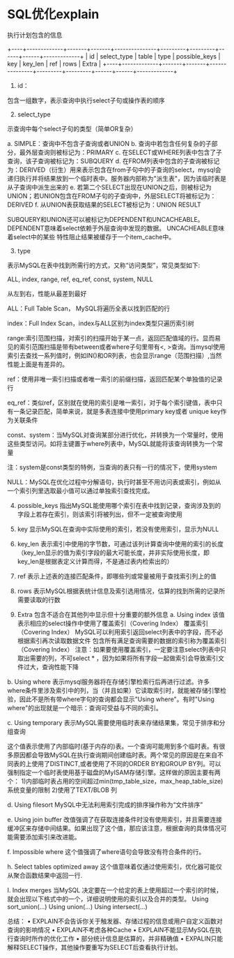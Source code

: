 # SQL优化explain

执行计划包含的信息

+----+-------------+-------+-------+---------------+---------+---------+------+------+-------------+
| id | select_type | table | type  | possible_keys | key     | key_len | ref  | rows | Extra       |
+----+-------------+-------+-------+---------------+---------+---------+------+------+-------------+

1. id：

包含一组数字，表示查询中执行select子句或操作表的顺序

2. select_type

示查询中每个select子句的类型（简单OR复杂）

a. SIMPLE：查询中不包含子查询或者UNION
b. 查询中若包含任何复杂的子部分，最外层查询则被标记为：PRIMARY
c. 在SELECT或WHERE列表中包含了子查询，该子查询被标记为：SUBQUERY
d. 在FROM列表中包含的子查询被标记为：DERIVED（衍生）用来表示包含在from子句中的子查询的select，mysql会递归执行并将结果放到一个临时表中。服务器内部称为"派生表"，因为该临时表是从子查询中派生出来的
e. 若第二个SELECT出现在UNION之后，则被标记为UNION；若UNION包含在FROM子句的子查询中，外层SELECT将被标记为：DERIVED
f. 从UNION表获取结果的SELECT被标记为：UNION RESULT

SUBQUERY和UNION还可以被标记为DEPENDENT和UNCACHEABLE。
DEPENDENT意味着select依赖于外层查询中发现的数据。
UNCACHEABLE意味着select中的某些 特性阻止结果被缓存于一个item_cache中。

3. type

表示MySQL在表中找到所需行的方式，又称“访问类型”，常见类型如下:

ALL, index,  range, ref, eq_ref, const, system, NULL

从左到右，性能从最差到最好

ALL：Full Table Scan， MySQL将遍历全表以找到匹配的行

index：Full Index Scan，index与ALL区别为index类型只遍历索引树

range:索引范围扫描，对索引的扫描开始于某一点，返回匹配值域的行。显而易见的索引范围扫描是带有between或者where子句里带有<, >查询。当mysql使用索引去查找一系列值时，例如IN()和OR列表，也会显示range（范围扫描）,当然性能上面是有差异的。

ref：使用非唯一索引扫描或者唯一索引的前缀扫描，返回匹配某个单独值的记录行

eq_ref：类似ref，区别就在使用的索引是唯一索引，对于每个索引键值，表中只有一条记录匹配，简单来说，就是多表连接中使用primary key或者 unique key作为关联条件

const、system：当MySQL对查询某部分进行优化，并转换为一个常量时，使用这些类型访问。如将主键置于where列表中，MySQL就能将该查询转换为一个常量

注：system是const类型的特例，当查询的表只有一行的情况下，使用system

NULL：MySQL在优化过程中分解语句，执行时甚至不用访问表或索引，例如从一个索引列里选取最小值可以通过单独索引查找完成。

4. possible_keys
指出MySQL能使用哪个索引在表中找到记录，查询涉及到的字段上若存在索引，则该索引将被列出，但不一定被查询使用

5. key
显示MySQL在查询中实际使用的索引，若没有使用索引，显示为NULL

6. key_len
表示索引中使用的字节数，可通过该列计算查询中使用的索引的长度（key_len显示的值为索引字段的最大可能长度，并非实际使用长度，即key_len是根据表定义计算而得，不是通过表内检索出的）

7. ref
表示上述表的连接匹配条件，即哪些列或常量被用于查找索引列上的值

8. rows
表示MySQL根据表统计信息及索引选用情况，估算的找到所需的记录所需要读取的行数

9. Extra
包含不适合在其他列中显示但十分重要的额外信息
a. Using index
该值表示相应的select操作中使用了覆盖索引（Covering Index）
覆盖索引（Covering Index）
MySQL可以利用索引返回select列表中的字段，而不必根据索引再次读取数据文件
包含所有满足查询需要的数据的索引称为覆盖索引（Covering Index）
注意：如果要使用覆盖索引，一定要注意select列表中只取出需要的列，不可select * ，因为如果将所有字段一起做索引会导致索引文件过大，查询性能下降

b. Using where
表示mysql服务器将在存储引擎检索行后再进行过滤。许多where条件里涉及索引中的列，当（并且如果）它读取索引时，就能被存储引擎检验，因此不是所有带where字句的查询都会显示"Using where"。有时"Using where"的出现就是一个暗示：查询可受益与不同的索引。

c. Using temporary
表示MySQL需要使用临时表来存储结果集，常见于排序和分组查询

这个值表示使用了内部临时(基于内存的)表。一个查询可能用到多个临时表。有很多原因都会导致MySQL在执行查询期间创建临时表。两个常见的原因是在来自不同表的上使用了DISTINCT,或者使用了不同的ORDER BY和GROUP BY列。可以强制指定一个临时表使用基于磁盘的MyISAM存储引擎。这样做的原因主要有两个：
1)内部临时表占用的空间超过min(tmp_table_size，max_heap_table_size)系统变量的限制
2)使用了TEXT/BLOB 列

d. Using filesort
MySQL中无法利用索引完成的排序操作称为“文件排序”

e. Using join buffer
改值强调了在获取连接条件时没有使用索引，并且需要连接缓冲区来存储中间结果。如果出现了这个值，那应该注意，根据查询的具体情况可能需要添加索引来改进能。

f. Impossible where
这个值强调了where语句会导致没有符合条件的行。

h. Select tables optimized away
这个值意味着仅通过使用索引，优化器可能仅从聚合函数结果中返回一行.

I. Index merges
当MySQL 决定要在一个给定的表上使用超过一个索引的时候，就会出现以下格式中的一个，详细说明使用的索引以及合并的类型。
Using sort_union(...)
Using union(...)
Using intersect(...)

总结：
• EXPLAIN不会告诉你关于触发器、存储过程的信息或用户自定义函数对查询的影响情况
• EXPLAIN不考虑各种Cache
• EXPLAIN不能显示MySQL在执行查询时所作的优化工作
• 部分统计信息是估算的，并非精确值
• EXPALIN只能解释SELECT操作，其他操作要重写为SELECT后查看执行计划。
